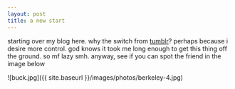 ```yaml
---
layout: post
title: a new start
---
```


starting over my blog here.  why the switch from [tumblr](babygauge.tumblr.com)? perhaps because i desire more control.  god knows it took me long enough to get this thing off the ground.  so mf lazy smh.  anyway, see if you can spot the friend in the image below

![buck.jpg]({{ site.baseurl }}/images/photos/berkeley-4.jpg)
